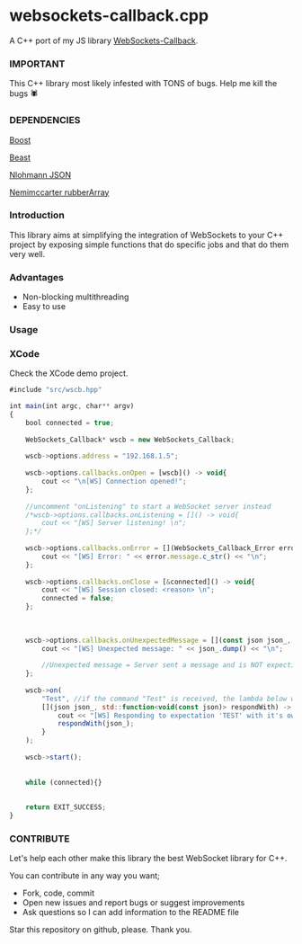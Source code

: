 # websockets-callback.cpp
A C++ port of my JS library [WebSockets-Callback](https://github.com/aidv/websockets-callback).

### IMPORTANT
This C++ library most likely infested with TONS of bugs.
Help me kill the bugs 🕷

### DEPENDENCIES
[Boost](https://github.com/boostorg/boost)

[Beast](https://github.com/boostorg/beast/)

[Nlohmann JSON](https://github.com/nlohmann/json)

[Nemimccarter rubberArray](https://github.com/nemimccarter/rubberArray)

### Introduction
This library aims at simplifying the integration of WebSockets to your C++ project
by exposing simple functions that do specific jobs and that do them very well.

### Advantages
- Non-blocking multithreading
- Easy to use

### Usage

### XCode
Check the XCode demo project.

```js
#include "src/wscb.hpp"

int main(int argc, char** argv)
{
    bool connected = true;
    
    WebSockets_Callback* wscb = new WebSockets_Callback;
    
    wscb->options.address = "192.168.1.5";
    
    wscb->options.callbacks.onOpen = [wscb]() -> void{
        cout << "\n[WS] Connection opened!";
    };
    
    //uncomment "onListening" to start a WebSocket server instead
    /*wscb->options.callbacks.onListening = []() -> void{
        cout << "[WS] Server listening! \n";
    };*/
    
    wscb->options.callbacks.onError = [](WebSockets_Callback_Error error) -> void{
        cout << "[WS] Error: " << error.message.c_str() << "\n";
    };
    
    wscb->options.callbacks.onClose = [&connected]() -> void{
        cout << "[WS] Session closed: <reason> \n";
        connected = false;
    };
    
    
    
    wscb->options.callbacks.onUnexpectedMessage = [](const json json_, const void* conn) -> void{
        cout << "[WS] Unexpected message: " << json_.dump() << "\n";
        
        //Unexpected message = Server sent a message and is NOT expecting a response
    };
    
    wscb->on(
        "Test", //if the command "Test" is received, the lambda below will be executed.
        [](json json_, std::function<void(const json)> respondWith) -> void{
            cout << "[WS] Responding to expectation 'TEST' with it's own message. \n";
            respondWith(json_);
        }
    );
    
    wscb->start();
    
    
    while (connected){}
    
    
    return EXIT_SUCCESS;
}
```

### CONTRIBUTE
Let's help each other make this library the best WebSocket library for C++.

You can contribute in any way you want;
- Fork, code, commit
- Open new issues and report bugs or suggest improvements
- Ask questions so I can add information to the README file


Star this repository on github, please. Thank you.